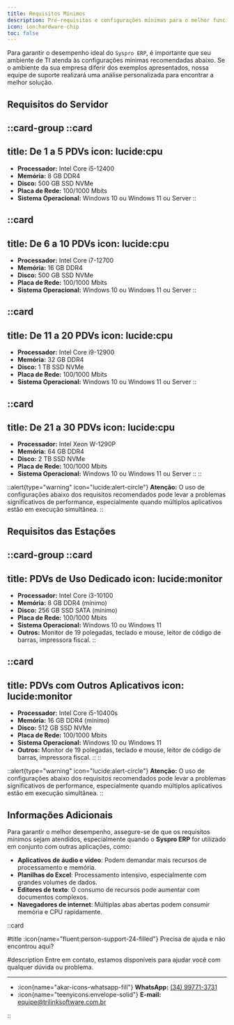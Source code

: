 ```yaml
---
title: Requisitos Mínimos
description: Pré-requisitos e configurações mínimas para o melhor funcionamento do Syspro ERP.
icon: ion:hardware-chip
toc: false
---
```


Para garantir o desempenho ideal do `Syspro ERP`, é importante que seu ambiente de TI atenda às configurações mínimas recomendadas abaixo. Se o ambiente da sua empresa diferir dos exemplos apresentados, nossa equipe de suporte realizará uma análise personalizada para encontrar a melhor solução.

## Requisitos do Servidor

::card-group
  ::card
  ---
  title: De 1 a 5 PDVs
  icon: lucide:cpu
  ---
  - **Processador:** Intel Core i5-12400
  - **Memória:** 8 GB DDR4
  - **Disco:** 500 GB SSD NVMe
  - **Placa de Rede:** 100/1000 Mbits
  - **Sistema Operacional:** Windows 10 ou Windows 11 ou Server
  ::
  
  ::card
  ---
  title: De 6 a 10 PDVs
  icon: lucide:cpu
  ---
  - **Processador:** Intel Core i7-12700
  - **Memória:** 16 GB DDR4
  - **Disco:** 500 GB SSD NVMe
  - **Placa de Rede:** 100/1000 Mbits
  - **Sistema Operacional:** Windows 10 ou Windows 11 ou Server
  ::

  ::card
  ---
  title: De 11 a 20 PDVs
  icon: lucide:cpu
  ---
  - **Processador:** Intel Core i9-12900
  - **Memória:** 32 GB DDR4
  - **Disco:** 1 TB SSD NVMe
  - **Placa de Rede:** 100/1000 Mbits
  - **Sistema Operacional:** Windows 10 ou Windows 11 ou Server
  ::

  ::card
  ---
  title: De 21 a 30 PDVs
  icon: lucide:cpu
  ---
  - **Processador:** Intel Xeon W-1290P
  - **Memória:** 64 GB DDR4
  - **Disco:** 2 TB SSD NVMe
  - **Placa de Rede:** 100/1000 Mbits
  - **Sistema Operacional:** Windows 10 ou Windows 11 ou Server
  ::
::

::alert{type="warning" icon="lucide:alert-circle"}
**Atenção:** O uso de configurações abaixo dos requisitos recomendados pode levar a problemas significativos de performance, especialmente quando múltiplos aplicativos estão em execução simultânea.
::

## Requisitos das Estações

::card-group
  ::card
  ---
  title: PDVs de Uso Dedicado
  icon: lucide:monitor
  ---
  - **Processador:** Intel Core i3-10100
  - **Memória:** 8 GB DDR4 (mínimo)
  - **Disco:** 256 GB SSD SATA (mínimo)
  - **Placa de Rede:** 100/1000 Mbits
  - **Sistema Operacional:** Windows 10 ou Windows 11
  - **Outros:** Monitor de 19 polegadas, teclado e mouse, leitor de código de barras, impressora fiscal.
  ::

  ::card
  ---
  title: PDVs com Outros Aplicativos
  icon: lucide:monitor
  ---
  - **Processador:** Intel Core i5-10400s
  - **Memória:** 16 GB DDR4 (mínimo)
  - **Disco:** 512 GB SSD NVMe
  - **Placa de Rede:** 100/1000 Mbits
  - **Sistema Operacional:** Windows 10 ou Windows 11
  - **Outros:** Monitor de 19 polegadas, teclado e mouse, leitor de código de barras, impressora fiscal.
  ::
::

::alert{type="warning" icon="lucide:alert-circle"}
**Atenção:** O uso de configurações abaixo dos requisitos recomendados pode levar a problemas significativos de performance, especialmente quando múltiplos aplicativos estão em execução simultânea.
::


## Informações Adicionais

Para garantir o melhor desempenho, assegure-se de que os requisitos mínimos sejam atendidos, especialmente quando o **Syspro ERP** for utilizado em conjunto com outras aplicações, como:

- **Aplicativos de áudio e vídeo**: Podem demandar mais recursos de processamento e memória.
- **Planilhas do Excel**: Processamento intensivo, especialmente com grandes volumes de dados.
- **Editores de texto**: O consumo de recursos pode aumentar com documentos complexos.
- **Navegadores de internet**: Múltiplas abas abertas podem consumir memória e CPU rapidamente.


::card

#title
:icon{name="fluent:person-support-24-filled"} Precisa de ajuda e não encontrou aqui?

#description
Entre em contato, estamos disponíveis para ajudar você com qualquer dúvida ou problema.

---

- :icon{name="akar-icons-whatsapp-fill"} **WhatsApp:** [(34) 99771-3731](https://wa.me/trilinksoftware)
- :icon{name="teenyicons:envelope-solid"} **E-mail:** [equipe@trilinksoftware.com.br](mailto:equipe@trilinksoftware.com.br)

::